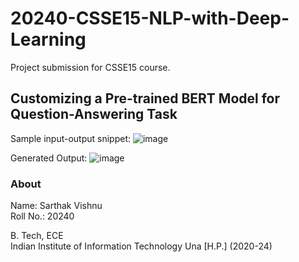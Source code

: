 # 20240-CSSE15-NLP-with-Deep-Learning
Project submission for CSSE15 course.

## Customizing a Pre-trained BERT Model for Question-Answering Task
Sample input-output snippet:
![image](https://github.com/Sarthak-Vishnu/20240-CSSE15-NLP-with-Deep-Learning/assets/75846529/1053bbc0-ccbe-45c1-87e3-9a674589bac9)  

Generated Output:
![image](https://github.com/Sarthak-Vishnu/20240-CSSE15-NLP-with-Deep-Learning/assets/75846529/ac171ab7-34c7-4460-9e4d-96a896b0d830)  


### About
Name: Sarthak Vishnu  
Roll No.: 20240  

B. Tech, ECE  
Indian Institute of Information Technology Una [H.P.] (2020-24)

